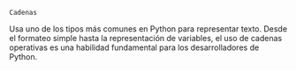 	Cadenas
  
  Usa uno de los tipos más comunes en Python para representar texto.
  Desde el formateo simple hasta la representación de variables, el uso de cadenas operativas es una habilidad fundamental para los desarrolladores de Python.
